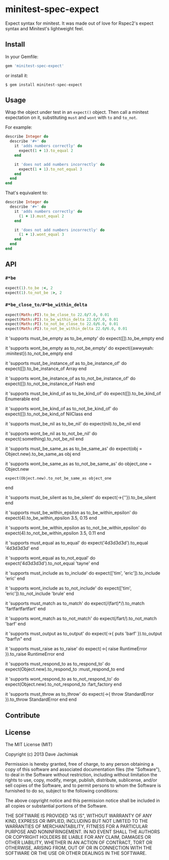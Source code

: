 # minitest-spec-expect
Expect syntax for minitest. It was made out of love for Rspec2's expect syntax and
Minitest's lightweight feel.
## Install
In your Gemfile:
```ruby
gem 'minitest-spec-expect'
```
or install it:
```
$ gem install minitest-spec-expect
```
## Usage
Wrap the object under test in an `expect()` object. Then call a minitest expectation on it,
substituting `must` and `wont` with `to` and `to_not`.

For example:
```ruby
describe Integer do
  describe '#+' do
    it 'adds numbers correctly' do
      expect(1 + 1).to_equal 2
    end

    it 'does not add numbers incorrectly' do
      expect(1 + 1).to_not_equal 3
    end
  end
end
```
That's equivalent to:
```ruby
describe Integer do
  describe '#+' do
    it 'adds numbers correctly' do
      (1 + 1).must_equal 2
    end

    it 'does not add numbers incorrectly' do
      (1 + 1).wont_equal 3
    end
  end
end
```
## API
### `#*be`
```ruby
expect(1).to_be :<, 2
expect(1).to_not_be :>, 2
```
### `#*be_close_to/#*be_within_delta`
```ruby
expect(Math::PI).to_be_close_to 22.0/7.0, 0.01
expect(Math::PI).to_be_within_delta 22.0/7.0, 0.01
expect(Math::PI).to_not_be_close_to 22.0/6.0, 0.01
expect(Math::PI).to_not_be_within_delta 22.0/6.0, 0.01
```

  it 'supports must_be_empty as to_be_empty' do
    expect([]).to_be_empty
  end

  it 'supports wont_be_empty as to_not_be_empty' do
    expect({awwyeah: :minitest}).to_not_be_empty
  end

  it 'supports must_be_instance_of as to_be_instance_of' do
    expect([]).to_be_instance_of Array
  end

  it 'supports wont_be_instance_of as to_not_be_instance_of' do
    expect([]).to_not_be_instance_of Hash
  end

  it 'supports must_be_kind_of as to_be_kind_of' do
    expect([]).to_be_kind_of Enumerable
  end

  it 'supports wont_be_kind_of as to_not_be_kind_of' do
    expect([]).to_not_be_kind_of NilClass
  end

  it 'supports must_be_nil as to_be_nil' do
    expect(nil).to_be_nil
  end

  it 'supports wont_be_nil as to_not_be_nil' do
    expect(:something).to_not_be_nil
  end

  it 'supports must_be_same_as as to_be_same_as' do
    expect(obj = Object.new).to_be_same_as obj
  end

  it 'supports wont_be_same_as as to_not_be_same_as' do
    object_one = Object.new

    expect(Object.new).to_not_be_same_as object_one
  end

  it 'supports must_be_silent as to_be_silent' do
    expect(->{''}).to_be_silent
  end

  it 'supports must_be_within_epsilon as to_be_within_epsilon' do
    expect(4).to_be_within_epsilon 3.5, 0.15
  end

  it 'supports wont_be_within_epsilon as to_not_be_within_epsilon' do
    expect(4).to_not_be_within_epsilon 3.5, 0.11
  end

  it 'supports must_equal as to_equal' do
    expect('4d3d3d3d').to_equal '4d3d3d3d'
  end

  it 'supports wont_equal as to_not_equal' do
    expect('4d3d3d3d').to_not_equal 'tayne'
  end

  it 'supports must_include as to_include' do
    expect(['tim', 'eric']).to_include 'eric'
  end

  it 'supports wont_include as to_not_include' do
    expect(['tim', 'eric']).to_not_include 'brule'
  end

  it 'supports must_match as to_match' do
    expect(/(fart)*/).to_match 'fartfartfartfart'
  end

  it 'supports wont_match as to_not_match' do
    expect(/fart/).to_not_match 'barf'
  end

  it 'supports must_output as to_output' do
    expect(->{ puts 'barf' }).to_output "barf\n"
  end

  it 'supports must_raise as to_raise' do
    expect(->{ raise RuntimeError }).to_raise RuntimeError
  end

  it 'supports must_respond_to as to_respond_to' do
    expect(Object.new).to_respond_to :must_respond_to
  end

  it 'supports wont_respond_to as to_not_respond_to' do
    expect(Object.new).to_not_respond_to :fart_factory
  end

  it 'supports must_throw as to_throw' do
    expect(->{ throw StandardError }).to_throw StandardError
  end
end

## Contribute
## License
The MIT License (MIT)

Copyright (c) 2013 Dave Jachimiak

Permission is hereby granted, free of charge, to any person obtaining a copy
of this software and associated documentation files (the "Software"), to deal
in the Software without restriction, including without limitation the rights
to use, copy, modify, merge, publish, distribute, sublicense, and/or sell
copies of the Software, and to permit persons to whom the Software is
furnished to do so, subject to the following conditions:

The above copyright notice and this permission notice shall be included in
all copies or substantial portions of the Software.

THE SOFTWARE IS PROVIDED "AS IS", WITHOUT WARRANTY OF ANY KIND, EXPRESS OR
IMPLIED, INCLUDING BUT NOT LIMITED TO THE WARRANTIES OF MERCHANTABILITY,
FITNESS FOR A PARTICULAR PURPOSE AND NONINFRINGEMENT. IN NO EVENT SHALL THE
AUTHORS OR COPYRIGHT HOLDERS BE LIABLE FOR ANY CLAIM, DAMAGES OR OTHER
LIABILITY, WHETHER IN AN ACTION OF CONTRACT, TORT OR OTHERWISE, ARISING FROM,
OUT OF OR IN CONNECTION WITH THE SOFTWARE OR THE USE OR OTHER DEALINGS IN
THE SOFTWARE.
